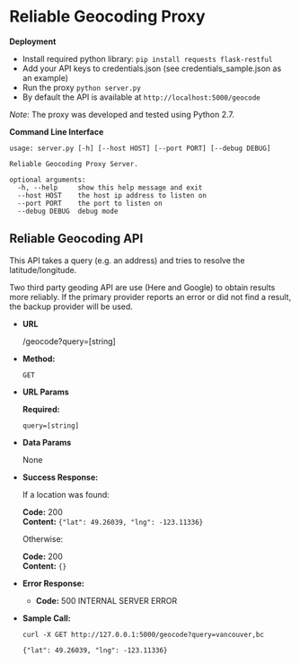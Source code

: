 # Reliable Geocoding Proxy

**Deployment**

* Install required python library: `pip install requests flask-restful`
* Add your API keys to credentials.json (see credentials_sample.json as an example)
* Run the proxy `python server.py`
* By default the API is available at `http://localhost:5000/geocode`

*Note*: The proxy was developed and tested using Python 2.7.

**Command Line Interface**
```
usage: server.py [-h] [--host HOST] [--port PORT] [--debug DEBUG]

Reliable Geocoding Proxy Server.

optional arguments:
  -h, --help     show this help message and exit
  --host HOST    the host ip address to listen on
  --port PORT    the port to listen on
  --debug DEBUG  debug mode
```

**Reliable Geocoding API**
----
  This API takes a query (e.g. an address) and tries to resolve the latitude/longitude. 
  
  Two third party geoding API are use (Here and Google) to obtain results more reliably. 
  If the primary provider reports an error or did not find a result, 
  the backup provider will be used. 
  

* **URL**

  /geocode?query=[string]

* **Method:**

  `GET`

*  **URL Params**

   **Required:**

   `query=[string]`

* **Data Params**

  None

* **Success Response:**
  
  If a location was found:
  
    **Code:** 200 <br />
    **Content:** `{"lat": 49.26039, "lng": -123.11336}`
  
  Otherwise:
  
    **Code:** 200 <br />
    **Content:** `{}`
  
* **Error Response:**

  * **Code:** 500 INTERNAL SERVER ERROR <br />    

* **Sample Call:**

   `curl -X GET http://127.0.0.1:5000/geocode?query=vancouver,bc`
   
   `{"lat": 49.26039, "lng": -123.11336}`

